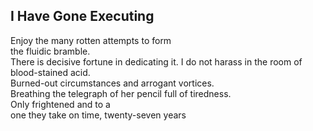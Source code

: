 I Have Gone Executing
---------------------
Enjoy the many rotten attempts to form  
the fluidic bramble.  
There is decisive fortune in dedicating it. I do not harass in the room of blood-stained acid.  
Burned-out circumstances and arrogant vortices.  
Breathing the telegraph of her pencil full of tiredness.  
Only frightened and to a  
one they take on time, twenty-seven years  
